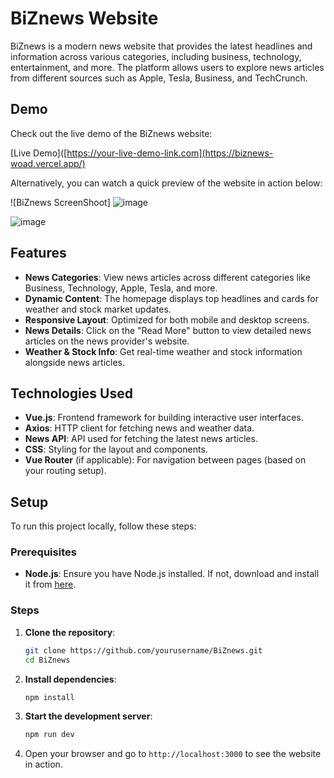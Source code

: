 # BiZnews Website

BiZnews is a modern news website that provides the latest headlines and information across various categories, including business, technology, entertainment, and more. The platform allows users to explore news articles from different sources such as Apple, Tesla, Business, and TechCrunch.

## Demo

Check out the live demo of the BiZnews website:

[Live Demo]([https://your-live-demo-link.com](https://biznews-woad.vercel.app/)

Alternatively, you can watch a quick preview of the website in action below:

![BiZnews ScreenShoot] ![image](https://github.com/user-attachments/assets/6891ecd0-b64d-41b3-b720-7ecbf7690f9f)

![image](https://github.com/user-attachments/assets/f737d3aa-7173-4dea-94ca-36d0070602c1)

## Features

- **News Categories**: View news articles across different categories like Business, Technology, Apple, Tesla, and more.
- **Dynamic Content**: The homepage displays top headlines and cards for weather and stock market updates.
- **Responsive Layout**: Optimized for both mobile and desktop screens.
- **News Details**: Click on the "Read More" button to view detailed news articles on the news provider's website.
- **Weather & Stock Info**: Get real-time weather and stock information alongside news articles.

## Technologies Used

- **Vue.js**: Frontend framework for building interactive user interfaces.
- **Axios**: HTTP client for fetching news and weather data.
- **News API**: API used for fetching the latest news articles.
- **CSS**: Styling for the layout and components.
- **Vue Router** (if applicable): For navigation between pages (based on your routing setup).

## Setup

To run this project locally, follow these steps:

### Prerequisites

- **Node.js**: Ensure you have Node.js installed. If not, download and install it from [here](https://nodejs.org/).

### Steps

1. **Clone the repository**:
    ```bash
    git clone https://github.com/yourusername/BiZnews.git
    cd BiZnews
    ```

2. **Install dependencies**:
    ```bash
    npm install
    ```

3. **Start the development server**:
    ```bash
    npm run dev
    ```

4. Open your browser and go to `http://localhost:3000` to see the website in action.

 
